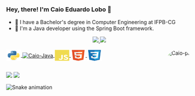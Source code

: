 ### Hey, there! I'm Caio Eduardo Lobo 👋

- 🔭 I have a Bachelor's degree in Computer Engineering at IFPB-CG
- 📖 I'm a Java developer using the Spring Boot framework.

<!--
**caioedlobo/caioedlobo** is a ✨ _special_ ✨ repository because its `README.md` (this file) appears on your GitHub profile.

Here are some ideas to get you started:

- 🔭 I’m currently studying Computer Engineering at IFPB-CG
- 📖 I’m currently learning Machine Learning and Web Development
- 💻 I've some experience on Automation Testing using Selenium
- 🤔 I’m looking for help with ...
- 💬 Ask me about ...
- 📫 How to reach me: ...
- 😄 Pronouns: ...
- ⚡ Fun fact: ...
-->

<div align="center">
  <a href="https://github.com/caioedlobo">
  <img height="180em" src="https://github-readme-stats.vercel.app/api?username=caioedlobo&show_icons=true&theme=synthwave&include_all_commits=true&count_private=true"/>
  <img height="180em" src="https://github-readme-stats.vercel.app/api/top-langs/?username=caioedlobo&layout=compact&langs_count=7&theme=synthwave"/>
</div>
<div style="display: inline_block"><br>
  <img align="center" alt="Caio-Python" height="30" width="40" src="https://raw.githubusercontent.com/devicons/devicon/master/icons/python/python-original.svg">
  <img align="center" alt="Caio-Java" height="30" width="40" src="https://cdn.jsdelivr.net/gh/devicons/devicon/icons/java/java-original.svg">
  <img align="center" alt="Caio-Js" height="30" width="40" src="https://raw.githubusercontent.com/devicons/devicon/master/icons/javascript/javascript-plain.svg">
  <img align="center" alt="Caio-HTML" height="30" width="40" src="https://raw.githubusercontent.com/devicons/devicon/master/icons/html5/html5-original.svg">
  <img align="center" alt="Caio-CSS" height="30" width="40" src="https://raw.githubusercontent.com/devicons/devicon/master/icons/css3/css3-original.svg">
 
  <img align="right" alt="Caio-pic" height="150" style="border-radius:50px;" src="https://media-exp1.licdn.com/dms/image/C4D03AQFBxVtg2AS7Og/profile-displayphoto-shrink_800_800/0/1632593381568?e=1645056000&v=beta&t=rkoL2cTMbV6GsuNZGvbMwtJcODjo7KJdW9f1z4g2AsE">
</div>
  
  ##
 
<div> 
  <a href = "mailto:caioeduardolobo@gmail.com"><img src="https://img.shields.io/badge/-Gmail-%23333?style=for-the-badge&logo=gmail&logoColor=white" target="_blank"></a>
  <a href="https://www.linkedin.com/in/caio-eduardo-lobo-silva-868ba7180" target="_blank"><img src="https://img.shields.io/badge/-LinkedIn-%230077B5?style=for-the-badge&logo=linkedin&logoColor=white" target="_blank"></a> 
 
  ![Snake animation](https://github.com/caioedlobo/caioedlobo/blob/output/github-contribution-grid-snake.svg)
 
</div>
